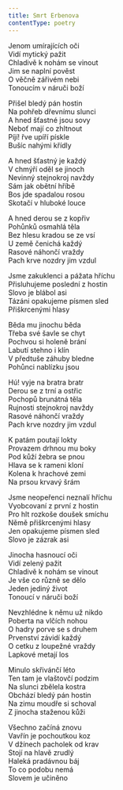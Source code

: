 ```yaml
---
title: Smrt Erbenova
contentType: poetry
---
```


<section>

Jenom umírajících oči  
Vidí mytický pažit  
Chladivě k nohám se vinout  
Jim se naplní pověst  
O věčně zářivém nebi  
Tonoucím v náruči boží

Přišel bledý pán hostin  
Na pohřeb dřevnímu slunci  
A hned šťastné jsou sovy  
Neboť mají co zhltnout  
Píjí! řve upíří pískle  
Bušíc nahými křídly

A hned šťastný je každý  
V chmýří oděl se jinoch  
Nevinný stejnokroj navždy  
Sám jak obětní hříbě  
Bos jde spadalou rosou  
Skotačí v hluboké louce

A hned derou se z kopřiv  
Pohůnků osmahlá těla  
Bez hlesu kradou se ze vsí  
U země čenichá každý  
Rasové náhončí vraždy  
Pach krve nozdry jim vzdul

Jsme zakuklenci a pážata hříchu  
Přisluhujeme poslední z hostin  
Slovo je blábol asi  
Tázáni opakujeme písmen sled  
Přiškrcenými hlasy

Běda mu jinochu běda  
Třeba své šavle se chyt  
Pochvou si holeně brání  
Labutí stehno i klín  
V předtuše záhuby bledne  
Pohůnci nablízku jsou

Hú! vyje na bratra bratr  
Derou se z trní a ostřic  
Pochopů brunátná těla  
Rujnosti stejnokroj navždy  
Rasové náhončí vraždy  
Pach krve nozdry jim vzdul

K patám poutají lokty  
Provazem drhnou mu boky  
Pod kůží žebra se pnou  
Hlava se k rameni kloní  
Kolena k hrachové zemi  
Na prsou krvavý šrám

Jsme neopeřenci neznalí hříchu  
Vyobcovaní z první z hostin  
Pro hlt rozkoše doušek smíchu  
Němě přiškrcenými hlasy  
Jen opakujeme písmen sled  
Slovo je zázrak asi

Jinocha hasnoucí oči  
Vidí zelený pažit  
Chladivě k nohám se vinout  
Je vše co různě se dělo  
Jeden jediný život  
Tonoucí v náruči boží

Nevzhlédne k němu už nikdo  
Poberta na vlčích nohou  
O hadry porve se s druhem  
Prvenství závidí každý  
O cetku z loupežné vraždy  
Lapkové metají los

Minulo skřivánčí léto  
Ten tam je vlaštovčí podzim  
Na slunci zbělela kostra  
Obchází bledý pán hostin  
Na zimu moudře si schoval  
Z jinocha staženou kůži

Všechno začíná znovu  
Vavřín je pochoutkou koz  
V džínech pacholek od krav  
Stojí na hlavě zrudlý  
Haleká pradávnou báj  
To co podobu nemá  
Slovem je učiněno

</section>
